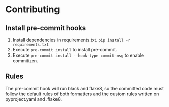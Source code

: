 # Contributing

## Install pre-commit hooks

1. Install dependencies in requirements.txt.
 `pip install -r requirements.txt`
2. Execute `pre-commit install` to install pre-commit.
3. Execute `pre-commit install --hook-type commit-msg` to enable commitizen.

## Rules

The pre-commit hook will run black and flake8, so the committed code must follow the default rules of both formatters and the custom rules written on pyproject.yaml and .flake8.
